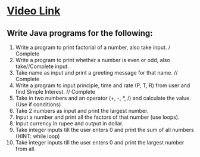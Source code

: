 # [Video Link](https://youtu.be/TAtrPoaJ7gc)

## Write Java programs for the following:

1. Write a program to print factorial of a number, also take input.  / Complete
2. Write a program to print whether a number is even or odd, also take//Complete
input.
3. Take name as input and print a greeting message for that name. // Complete
4. Write a program to input principle, time and rate (P, T, R) from user and
find Simple Interest. // Complete
5. Take in two numbers and an operator (+, -, *, /) and calculate the value.
(Use if conditions)
6. Take 2 numbers as input and print the largest number.
7. Input a number and print all the factors of that number (use loops).
8. Input currency in rupee and output in dollar.
9. Take integer inputs till the user enters 0 and print the sum of all numbers
(HINT: while loop)
10. Take integer inputs till the user enters 0 and print the largest number from
all.
